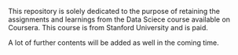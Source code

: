 This repository is solely dedicated to the purpose of retaining the assignments and learnings from the Data Sciece course available on Coursera.
This course is from Stanford University and is paid.

A lot of further contents will be added as well in the coming time.
